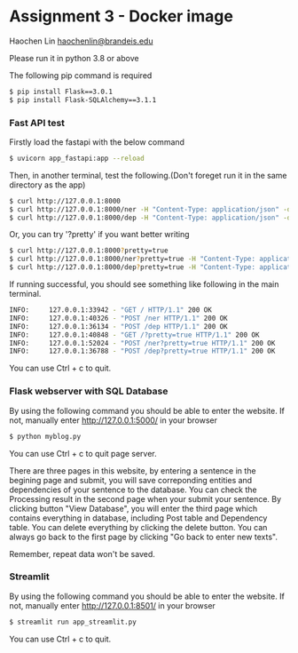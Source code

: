 # Assignment 3 - Docker image

Haochen Lin
haochenlin@brandeis.edu

Please run it in python 3.8 or above

The following pip command is required

```bash
$ pip install Flask==3.0.1
$ pip install Flask-SQLAlchemy==3.1.1
```
### Fast API test

Firstly load the fastapi with the below command
```bash
$ uvicorn app_fastapi:app --reload
```
Then, in another terminal, test the following.(Don't foreget run it in the same directory as the app)

```bash
$ curl http://127.0.0.1:8000
$ curl http://127.0.0.1:8000/ner -H "Content-Type: application/json" -d@input.json
$ curl http://127.0.0.1:8000/dep -H "Content-Type: application/json" -d@input.json
```
Or, you can try '?pretty' if you want better writing
```bash
$ curl http://127.0.0.1:8000?pretty=true
$ curl http://127.0.0.1:8000/ner?pretty=true -H "Content-Type: application/json" -d@input.json
$ curl http://127.0.0.1:8000/dep?pretty=true -H "Content-Type: application/json" -d@input.json
```
If running successful, you should see something like following in the main terminal.

```bash
INFO:     127.0.0.1:33942 - "GET / HTTP/1.1" 200 OK
INFO:     127.0.0.1:40326 - "POST /ner HTTP/1.1" 200 OK
INFO:     127.0.0.1:36134 - "POST /dep HTTP/1.1" 200 OK
INFO:     127.0.0.1:40848 - "GET /?pretty=true HTTP/1.1" 200 OK
INFO:     127.0.0.1:52024 - "POST /ner?pretty=true HTTP/1.1" 200 OK
INFO:     127.0.0.1:36788 - "POST /dep?pretty=true HTTP/1.1" 200 OK

```

You can use Ctrl + c to quit. 

### Flask webserver with SQL Database


By using the following command you should be able to enter the website.
If not, manually enter http://127.0.0.1:5000/ in your browser
```bash
$ python myblog.py
```

You can use Ctrl + c to quit page server. 

There are three pages in this website, by entering a sentence in the begining page and submit, you will save correponding entities and dependencies of your sentence to the database. You can check the Processing result in the second page when your submit your sentence. By clicking button "View Database", you will enter the third page which contains everything in database, including Post table and Dependency table. You can delete everything by clicking the delete button. You can always go back to the first page by clicking "Go back to enter new texts".

Remember, repeat data won't be saved.


### Streamlit
By using the following command you should be able to enter the website. 
If not, manually enter http://127.0.0.1:8501/ in your browser

```bash
$ streamlit run app_streamlit.py
```
You can use Ctrl + c to quit. 